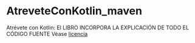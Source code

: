 # AtreveteConKotlin_maven
Atrévete con Kotlin: El LIBRO INCORPORA LA EXPLICACIÓN DE TODO EL CÓDIGO FUENTE
Véase [licencia](licencia.md)


